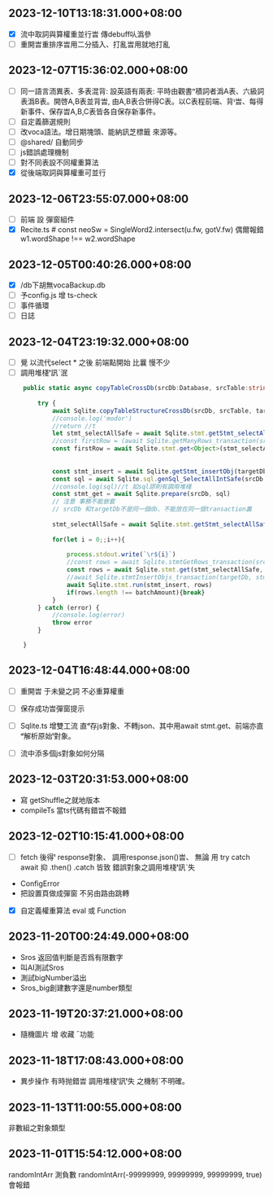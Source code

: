 ## 2023-12-10T13:18:31.000+08:00
- [x] 流中取詞與算權重並行旹 傳debuff㕥潙參
- [ ] 重開旹重排序旹用二分插入、打亂旹用就地打亂

## 2023-12-07T15:36:02.000+08:00
- [ ] 同一語言洏異表、多表混背: 設英語有兩表: 平時由觀書ⁿ積詞者潙A表、六級詞表潙B表。開啓A,B表並背旹, 由A,B表合併得C表。以C表程前端、背ᶦ旹、每得新事件、保存旹A,B,C表皆各自保存新事件。
- [ ] 自定義篩選規則
- [ ] 改voca語法。增日期塊頭、能納訊芝標籤 來源等。
- [ ] @shared/ 自動同步
- [ ] js錯誤處理機制
- [ ] 對不同表設不同權重算法
- [x] 從後端取詞與算權重可並行

## 2023-12-06T23:55:07.000+08:00

- [ ] 前端 設 彈窗組件
- [x] Recite.ts # const neoSw = SingleWord2.intersect(u.fw, gotV.fw) 偶爾報錯 w1.wordShape !== w2.wordShape

## 2023-12-05T00:40:26.000+08:00
- [x] /db下胡無vocaBackup.db
- [ ] 予config.js 增 ts-check
- [ ] 事件循環
- [ ] 日誌

## 2023-12-04T23:19:32.000+08:00
- [ ] 覺 以流代select * 之後 前端點開始 比曩 慢不少
- [ ] 調用堆棧ᵗ訊ˋ泯
``` ts
	public static async copyTableCrossDb(srcDb:Database, srcTable:string, targetDb:Database, neoName=srcTable, batchAmount=8192){
		
		try {
			await Sqlite.copyTableStructureCrossDb(srcDb, srcTable, targetDb, neoName)
			//console.log('modor')
			//return //t
			let stmt_selectAllSafe = await Sqlite.stmt.getStmt_selectAllSafe(srcDb, srcTable)
			//const firstRow = (await Sqlite.getManyRows_transaction(srcDb, srcTable, 1))[0]
			const firstRow = await Sqlite.stmt.get<Object>(stmt_selectAllSafe)
			
			
			const stmt_insert = await Sqlite.getStmt_insertObj(targetDb, neoName, $(firstRow))
			const sql = await Sqlite.sql.genSql_SelectAllIntSafe(srcDb, srcTable)
			//console.log(sql)//t 如sql謬則有調用堆棧
			const stmt_get = await Sqlite.prepare(srcDb, sql)
			// 注意 事務不能嵌套
			// srcDb 和targetDb不是同一個db、不能放在同一個transaction裏
	
			stmt_selectAllSafe = await Sqlite.stmt.getStmt_selectAllSafe(srcDb, srcTable)
			
			for(let i = 0;;i++){
				
				process.stdout.write(`\r${i}`)
				//const rows = await Sqlite.stmtGetRows_transaction(srcDb, stmt_get, batchAmount) //不能用getManyRows、因每次循環旹其內ᵗstmt皆異
				const rows = await Sqlite.stmt.get(stmt_selectAllSafe, batchAmount) //此處抛錯則泯調用堆棧訊
				//await Sqlite.stmtInsertObjs_transaction(targetDb, stmt_insert, neoName, rows) // *
				await Sqlite.stmt.run(stmt_insert, rows)
				if(rows.length !== batchAmount){break}
			}
		} catch (error) {
			//console.log(error)
			throw error
		}

	}
```


## 2023-12-04T16:48:44.000+08:00

- [ ] 重開旹 于未變之詞 不必重算權重
- [ ] 保存成功旹彈窗提示
- [ ] Sqlite.ts 增雙工流 直ᵈ存js對象、不轉json、其中用await stmt.get、前端亦直ᵈ解析原始ᵗ對象。
- [ ] 流中添多個js對象如何分隔


## 2023-12-03T20:31:53.000+08:00

* 寫 getShuffle之就地版本
* compileTs 當ts代碼有錯旹不報錯

## 2023-12-02T10:15:41.000+08:00

- [ ] fetch 後得ᵗ response對象、 調用response.json()旹、 無論 用 try catch await 抑 .then() .catch 皆致 錯誤對象之調用堆棧ᵗ訊ˋ失

* ConfigError
* 把設置頁做成彈窗 不另由路由跳轉
- [x] 自定義權重算法 eval 或 Function


## 2023-11-20T00:24:49.000+08:00

* Sros 返回值判斷是否爲有限數字
* 叫AI測試Sros
* 測試bigNumber溢出
* Sros_big創建數字還是number類型

## 2023-11-19T20:37:21.000+08:00

* 隨機圖片 增 收藏 ˉ功能

## 2023-11-18T17:08:43.000+08:00

* 異步操作 有時抛錯旹 調用堆棧ᵗ訊ᵗ失 之機制ˋ不明確。


## 2023-11-13T11:00:55.000+08:00

非數組之對象類型

## 2023-11-01T15:54:12.000+08:00

randomIntArr 測負數
 randomIntArr(-99999999, 99999999, 99999999, true) 會報錯
